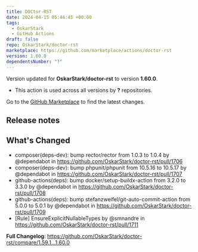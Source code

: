 ```yaml
---
title: DOCtor-RST
date: 2024-04-15 05:44:45 +00:00
tags:
  - OskarStark
  - GitHub Actions
draft: false
repo: OskarStark/doctor-rst
marketplace: https://github.com/marketplace/actions/doctor-rst
version: 1.60.0
dependentsNumber: "?"
---
```



Version updated for **OskarStark/doctor-rst** to version **1.60.0**.
- This action is used across all versions by **?** repositories.

Go to the [GitHub Marketplace](https://github.com/marketplace/actions/doctor-rst) to find the latest changes.

## Release notes

## What's Changed
* composer(deps-dev): bump rector/rector from 1.0.3 to 1.0.4 by @dependabot in https://github.com/OskarStark/doctor-rst/pull/1706
* composer(deps-dev): bump phpunit/phpunit from 10.5.16 to 10.5.17 by @dependabot in https://github.com/OskarStark/doctor-rst/pull/1707
* github-actions(deps): bump docker/setup-buildx-action from 3.2.0 to 3.3.0 by @dependabot in https://github.com/OskarStark/doctor-rst/pull/1708
* github-actions(deps): bump stefanzweifel/git-auto-commit-action from 5.0.0 to 5.0.1 by @dependabot in https://github.com/OskarStark/doctor-rst/pull/1709
* [Rule] EnsureExplicitNullableTypes by @smnandre in https://github.com/OskarStark/doctor-rst/pull/1711


**Full Changelog**: https://github.com/OskarStark/doctor-rst/compare/1.59.1...1.60.0
